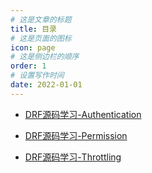 ```yaml
---
# 这是文章的标题
title: 目录
# 这是页面的图标
icon: page
# 这是侧边栏的顺序
order: 1
# 设置写作时间
date: 2022-01-01
---
```


- [DRF源码学习-Authentication](drf-authentication.md)

- [DRF源码学习-Permission](drf-permission.md)

- [DRF源码学习-Throttling](drf-throttling.md)

